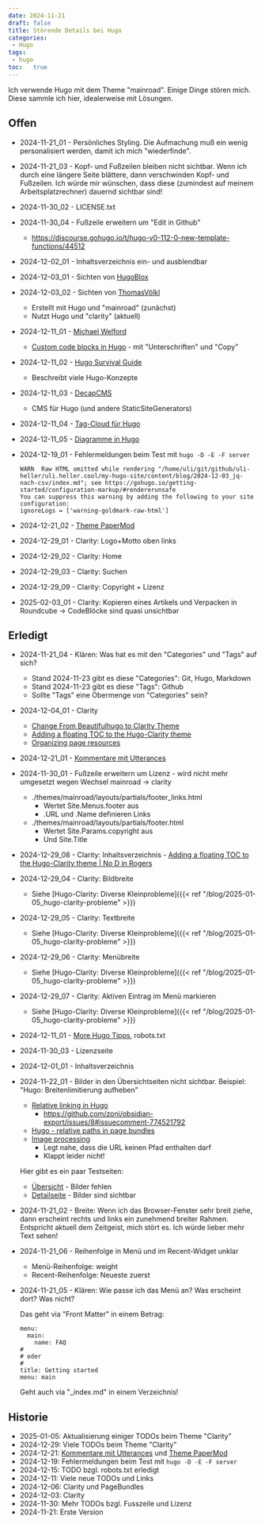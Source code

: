 ```yaml
---
date: 2024-11-21
draft: false
title: Störende Details bei Hugo
categories:
 - Hugo
tags:
 - hugo
toc:   true
---
```


<!--Störende Details bei Hugo-->
<!--=========================-->

Ich verwende Hugo mit dem Theme "mainroad".
Einige Dinge stören mich. Diese sammle
ich hier, idealerweise mit Lösungen.

<!--more-->

Offen
-----

- 2024-11-21_01 - Persönliches Styling. Die Aufmachung muß ein wenig personalisiert
  werden, damit ich mich "wiederfinde".

- 2024-11-21_03 - Kopf- und Fußzeilen bleiben nicht sichtbar. Wenn ich durch
  eine längere Seite blättere, dann verschwinden Kopf- und Fußzeilen.
  Ich würde mir wünschen, dass diese (zumindest auf meinem Arbeitsplatzrechner)
  dauernd sichtbar sind!

- 2024-11-30_02 - LICENSE.txt

- 2024-11-30_04 - Fußzeile erweitern um "Edit in Github"

  - https://discourse.gohugo.io/t/hugo-v0-112-0-new-template-functions/44512

- 2024-12-02_01 - Inhaltsverzeichnis ein- und ausblendbar

- 2024-12-03_01 - Sichten von [HugoBlox](https://docs.hugoblox.com/)

- 2024-12-03_02 - Sichten von [ThomasVölkl](https://thomas-voelkl.de/hugo-website-erstellen/)

  - Erstellt mit Hugo und "mainroad" (zunächst)
  - Nutzt Hugo und "clarity" (aktuell)

- 2024-12-11_01 - [Michael Welford](https://its.mw/)

  - [Custom code blocks in Hugo](https://its.mw/posts/custom-code-blocks-hugo/) - mit "Unterschriften" und "Copy"

- 2024-12-11_02 - [Hugo Survival Guide](https://gist.github.com/janert/4e22671044ffb06ee970b04709dd7d81)

  - Beschreibt viele Hugo-Konzepte

- 2024-12-11_03 - [DecapCMS](https://github.com/decaporg/decap-cms)

  - CMS für Hugo (und andere StaticSiteGenerators)

- 2024-12-11_04 - [Tag-Cloud für Hugo](https://blog.cubieserver.de/2020/adding-a-tag-cloud-to-my-hugo-blog)

- 2024-12-11_05 - [Diagramme in Hugo](https://gohugo.io/content-management/diagrams)

- 2024-12-19_01 - Fehlermeldungen beim Test mit `hugo -D -E -F server`

  ```
  WARN  Raw HTML omitted while rendering "/home/uli/git/github/uli-heller/uli.heller.cool/my-hugo-site/content/blog/2024-12-03_jq-nach-csv/index.md"; see https://gohugo.io/getting-started/configuration-markup/#rendererunsafe
  You can suppress this warning by adding the following to your site configuration:
  ignoreLogs = ['warning-goldmark-raw-html']
  ```

- 2024-12-21_02 - [Theme PaperMod](https://www.softwarecraftsperson.com/posts/2024-11-09-responsive-menu/)

- 2024-12-29_01 - Clarity: Logo+Motto oben links

- 2024-12-29_02 - Clarity: Home

- 2024-12-29_03 - Clarity: Suchen

- 2024-12-29_09 - Clarity: Copyright + Lizenz

- 2025-02-03_01 - Clarity: Kopieren eines Artikels und Verpacken
  in Roundcube -> CodeBlöcke sind quasi unsichtbar

Erledigt
--------

- 2024-11-21_04 - Klären: Was hat es mit den "Categories" und "Tags" auf
  sich?

  - Stand 2024-11-23 gibt es diese "Categories": Git, Hugo, Markdown
  - Stand 2024-11-23 gibt es diese "Tags": Github
  - Sollte "Tags" eine Obermenge von "Categories" sein?

- 2024-12-04_01 - Clarity

  - [Change From Beautifulhugo to Clarity Theme](https://blog.euc-rt.me/post/change-from-beautifulhugo-to-clarity-theme)
  - [Adding a floating TOC to the Hugo-Clarity theme](https://www.nodinrogers.com/post/2023-04-06-add-floating-toc-in-hugo-clarity-theme)
  - [Organizing page resources](https://github.com/chipzoller/hugo-clarity#organizing-page-resources)

- 2024-12-21_01 - [Kommentare mit Utterances](https://www.softwarecraftsperson.com/posts/2024-02-04-blog-comments-using-utterances/)

- 2024-11-30_01 - Fußzeile erweitern um Lizenz - wird nicht mehr umgesetzt wegen Wechsel mainroad -> clarity

  - ./themes/mainroad/layouts/partials/footer_links.html
    - Wertet Site.Menus.footer aus
    - .URL und .Name definieren Links
  - ./themes/mainroad/layouts/partials/footer.html
    - Wertet Site.Params.copyright aus
    - Und Site.Title

- 2024-12-29_08 - Clarity: Inhaltsverzeichnis - [Adding a floating TOC to the Hugo-Clarity theme | No D in Rogers](https://www.nodinrogers.com/post/2023-04-06-add-floating-toc-in-hugo-clarity-theme/)

- 2024-12-29_04 - Clarity: Bildbreite

  - Siehe [Hugo-Clarity: Diverse Kleinprobleme]({{< ref "/blog/2025-01-05_hugo-clarity-probleme" >}})

- 2024-12-29_05 - Clarity: Textbreite

  - Siehe [Hugo-Clarity: Diverse Kleinprobleme]({{< ref "/blog/2025-01-05_hugo-clarity-probleme" >}})

- 2024-12-29_06 - Clarity: Menübreite

  - Siehe [Hugo-Clarity: Diverse Kleinprobleme]({{< ref "/blog/2025-01-05_hugo-clarity-probleme" >}})

- 2024-12-29_07 - Clarity: Aktiven Eintrag im Menü markieren

  - Siehe [Hugo-Clarity: Diverse Kleinprobleme]({{< ref "/blog/2025-01-05_hugo-clarity-probleme" >}})

- 2024-12-11_01 - [More Hugo Tipps](https://its.mw/posts/more-hugo-tips-tricks/), robots.txt

- 2024-11-30_03 - Lizenzseite

- 2024-12-01_01 - Inhaltsverzeichnis

- 2024-11-22_01 - Bilder in den Übersichtseiten nicht sichtbar.
  Beispiel: "Hugo: Breitenlimitierung aufheben"

  - [Relative linking in Hugo](https://nick.groenen.me/notes/relative-linking-in-hugo/)
    - https://github.com/zoni/obsidian-export/issues/8#issuecomment-774521792
  - [Hugo - relative paths in page bundles](https://stackoverflow.com/questions/53464336/hugo-relative-paths-in-page-bundles)
  - [Image processing](https://gohugo.io/content-management/image-processing/)
    - Legt nahe, dass die URL keinen Pfad enthalten darf
    - Klappt leider nicht!

  Hier gibt es ein paar Testseiten:

  - [Übersicht](/tests) - Bilder fehlen
  - [Detailseite](/tests/2024-11-22_01-relative-links-to-images) - Bilder sind sichtbar

- 2024-11-21_02 - Breite: Wenn ich das Browser-Fenster sehr breit ziehe, dann
  erscheint rechts und links ein zunehmend breiter Rahmen.
  Entspricht aktuell dem Zeitgeist, mich stört es. Ich würde lieber
  mehr Text sehen!

- 2024-11-21_06 - Reihenfolge in Menü und im Recent-Widget unklar

  - Menü-Reihenfolge: weight
  - Recent-Reihenfolge: Neueste zuerst

- 2024-11-21_05 - Klären: Wie passe ich das Menü an? Was erscheint dort? Was
  nicht?

  Das geht via "Front Matter" in einem Betrag:

  ```
  menu:
    main:
      name: FAQ
  #
  # oder
  #
  title: Getting started
  menu: main
  ```

  Geht auch via "_index.md" in einem Verzeichnis!

Historie
--------

- 2025-01-05: Aktualisierung einiger TODOs beim Theme "Clarity"
- 2024-12-29: Viele TODOs beim Theme "Clarity"
- 2024-12-21: [Kommentare mit Utterances](https://www.softwarecraftsperson.com/posts/2024-02-04-blog-comments-using-utterances/)
    und [Theme PaperMod](https://www.softwarecraftsperson.com/posts/2024-11-09-responsive-menu/)
- 2024-12-19: Fehlermeldungen beim Test mit `hugo -D -E -F server`
- 2024-12-15: TODO bzgl. robots.txt erledigt
- 2024-12-11: Viele neue TODOs und Links
- 2024-12-06: Clarity und PageBundles
- 2024-12-03: Clarity
- 2024-11-30: Mehr TODOs bzgl. Fusszeile und Lizenz
- 2024-11-21: Erste Version
